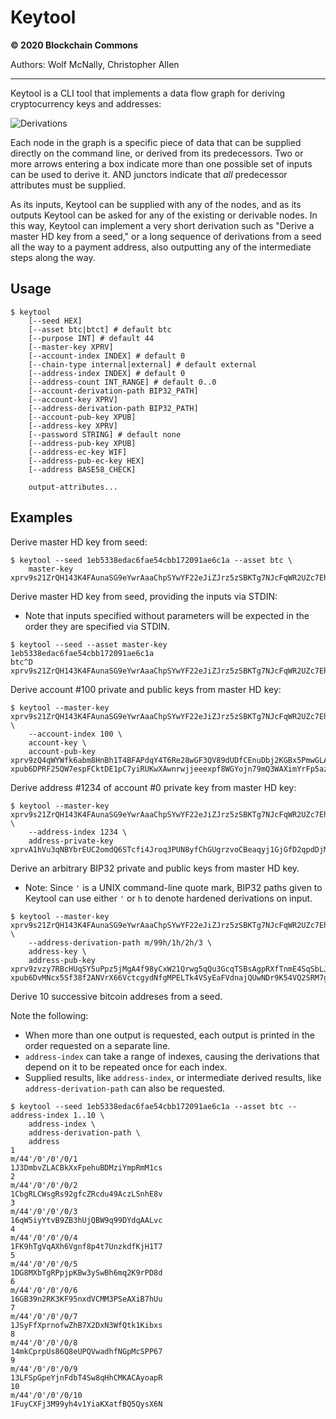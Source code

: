 # Keytool

**© 2020 Blockchain Commons**

Authors: Wolf McNally, Christopher Allen

---

Keytool is a CLI tool that implements a data flow graph for deriving cryptocurrency keys and addresses:

![Derivations](https://user-images.githubusercontent.com/676176/88364937-50c2e000-cd39-11ea-845b-7f5c0ab3c44c.png)

Each node in the graph is a specific piece of data that can be supplied directly on the command line, or derived from its predecessors. Two or more arrows entering a box indicate more than one possible set of inputs can be used to derive it. AND junctors indicate that *all* predecessor attributes must be supplied.

As its inputs, Keytool can be supplied with any of the nodes, and as its outputs Keytool can be asked for any of the existing or derivable nodes. In this way, Keytool can implement a very short derivation such as "Derive a master HD key from a seed," or a long sequence of derivations from a seed all the way to a payment address, also outputting any of the intermediate steps along the way.

## Usage

```
$ keytool
	[--seed HEX]
	[--asset btc|btct] # default btc
	[--purpose INT] # default 44
	[--master-key XPRV]
	[--account-index INDEX] # default 0
	[--chain-type internal|external] # default external
	[--address-index INDEX] # default 0
	[--address-count INT_RANGE] # default 0..0
	[--account-derivation-path BIP32_PATH]
	[--account-key XPRV]
	[--address-derivation-path BIP32_PATH]
	[--account-pub-key XPUB]
	[--address-key XPRV]
	[--password STRING] # default none
	[--address-pub-key XPUB]
	[--address-ec-key WIF]
	[--address-pub-ec-key HEX]
	[--address BASE58_CHECK]

	output-attributes...
```	

## Examples

Derive master HD key from seed:

```
$ keytool --seed 1eb5338edac6fae54cbb172091ae6c1a --asset btc \
	master-key
xprv9s21ZrQH143K4FAunaSG9eYwrAaaChpSYwYF22eJiZJrz5zSBKTg7NJcFqWR2UZc7EhneSMJhHLmPsKx96UDgv9CdoLc6JfQo3AncKhYNSc
```

Derive master HD key from seed, providing the inputs via STDIN:

* Note that inputs specified without parameters will be expected in the order they are specified via STDIN.

```
$ keytool --seed --asset master-key
1eb5338edac6fae54cbb172091ae6c1a
btc^D
xprv9s21ZrQH143K4FAunaSG9eYwrAaaChpSYwYF22eJiZJrz5zSBKTg7NJcFqWR2UZc7EhneSMJhHLmPsKx96UDgv9CdoLc6JfQo3AncKhYNSc
```

Derive account #100 private and public keys from master HD key:

```
$ keytool --master-key xprv9s21ZrQH143K4FAunaSG9eYwrAaaChpSYwYF22eJiZJrz5zSBKTg7NJcFqWR2UZc7EhneSMJhHLmPsKx96UDgv9CdoLc6JfQo3AncKhYNSc \
	--account-index 100 \
	account-key \
	account-pub-key
xprv9zQ4qWYWfk6abm8HnBh1T4BFAPdqY4T6Re28wGF3QV89dUDfCEnuDbj2KGBx5PmwGLA9gQjBz132Rx6eK6Fchtg5Sz3nytLoRdH92X4xToY
xpub6DPRF25QW7espFCktDE1pC7yiRUKwXAwnrwjjeeexpf8WGYojn79mQ3WAXimYrFp5az72QrFD3DFtpVFeiTXy9k1WWYz6mGnEvMhKRN3tne
```

Derive address #1234 of account #0 private key from master HD key:

```
$ keytool --master-key xprv9s21ZrQH143K4FAunaSG9eYwrAaaChpSYwYF22eJiZJrz5zSBKTg7NJcFqWR2UZc7EhneSMJhHLmPsKx96UDgv9CdoLc6JfQo3AncKhYNSc \
	--address-index 1234 \
	address-private-key
xprvA1hVu3qNBYbrEUC2omdQ6STcfi4Jroq3PUN8yfChGUgrzvoCBeaqyj1GjGfD2qpdDjMC9K3NBwWmB5BifSxkiEkraiAU67LijjsY7xEeh25
```

Derive an arbitrary BIP32 private and public keys from master HD key.

* Note: Since `'` is a UNIX command-line quote mark, BIP32 paths given to Keytool can use either `'` or `h` to denote hardened derivations on input.

```
$ keytool --master-key xprv9s21ZrQH143K4FAunaSG9eYwrAaaChpSYwYF22eJiZJrz5zSBKTg7NJcFqWR2UZc7EhneSMJhHLmPsKx96UDgv9CdoLc6JfQo3AncKhYNSc \
	--address-derivation-path m/99h/1h/2h/3 \
	address-key \
	address-pub-key
xprv9zvzy7RBcHUqSY5uPpz5jMgA4f98yCxW21Qrwg5qQu3GcqTSBsAgpRXfTnmE4SqSbLJVHx4NdWFEc1CzwVps15ynZtFPEtpaNh9uDkd3auw
xpub6DvMNcx5Sf38f2ANVrX66VctcgydNfgMPELTk4VSyEaFVdnajQUwNDr9K54VQ2SRM7gmcQmJcMa23xyWEwU2ehdU9tgFBozSUnLaWJAhmBk
```

Derive 10 successive bitcoin addreses from a seed.

Note the following: 

* When more than one output is requested, each output is printed in the order requested on a separate line.
* `address-index` can take a range of indexes, causing the derivations that depend on it to be repeated once for each index.
* Supplied results, like `address-index`, or intermediate derived results, like `address-derivation-path` can also be requested.

```
$ keytool --seed 1eb5338edac6fae54cbb172091ae6c1a --asset btc --address-index 1..10 \
	address-index \
	address-derivation-path \
	address
1
m/44'/0'/0'/0/1
1J3DmbvZLACBkXxFpehuBDMziYmpRmM1cs
2
m/44'/0'/0'/0/2
1CbgRLCWsgRs92gfcZRcdu49AczLSnhE8v
3
m/44'/0'/0'/0/3
16qW5iyYtvB9ZB3hUjQBW9q99DYdqAALvc
4
m/44'/0'/0'/0/4
1FK9hTgVqAXh6Vgnf8p4t7UnzkdfKjH1T7
5
m/44'/0'/0'/0/5
1DG8MXbTgRPpjpKBw3ySwBh6mq2K9rPD8d
6
m/44'/0'/0'/0/6
16GB39n2RK3KF95nxdVCMM3PSeAXiB7hUu
7
m/44'/0'/0'/0/7
1JSyFfXprnofwZhB7X2DxN3WfQtk1Kibxs
8
m/44'/0'/0'/0/8
14mkCprpUs86Q8eUPQVwadhfNGpMcSPP67
9
m/44'/0'/0'/0/9
13LFSpGpeYjnFdbT4Sw8qHhCMKACAyoapR
10
m/44'/0'/0'/0/10
1FuyCXFj3M99yh4v1YiaKXatfBQ5QysX6N
```